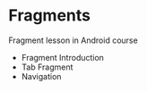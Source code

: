 # Fragments

Fragment lesson in Android course

- Fragment Introduction
- Tab Fragment
- Navigation

